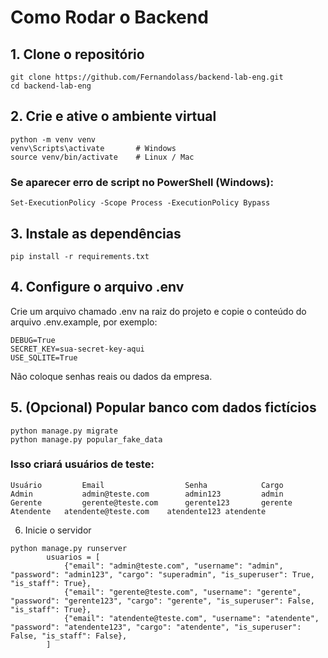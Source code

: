 # Como Rodar o Backend 
## 1. Clone o repositório
```
git clone https://github.com/Fernandolass/backend-lab-eng.git
cd backend-lab-eng
```

## 2. Crie e ative o ambiente virtual
```
python -m venv venv
venv\Scripts\activate       # Windows
source venv/bin/activate    # Linux / Mac
```

### Se aparecer erro de script no PowerShell (Windows):

```
Set-ExecutionPolicy -Scope Process -ExecutionPolicy Bypass
```
## 3. Instale as dependências
```
pip install -r requirements.txt
```
## 4. Configure o arquivo .env

Crie um arquivo chamado .env na raiz do projeto e copie o conteúdo do arquivo .env.example, por exemplo:
```
DEBUG=True
SECRET_KEY=sua-secret-key-aqui
USE_SQLITE=True
```
Não coloque senhas reais ou dados da empresa.

## 5. (Opcional) Popular banco com dados fictícios
```
python manage.py migrate
python manage.py popular_fake_data
```

### Isso criará usuários de teste:
```
Usuário	        Email	               Senha	        Cargo
Admin	        admin@teste.com        admin123         admin
Gerente	        gerente@teste.com      gerente123       gerente
Atendente	atendente@teste.com    atendente123	atendente
```
6. Inicie o servidor
```
python manage.py runserver
        usuarios = [
            {"email": "admin@teste.com", "username": "admin", "password": "admin123", "cargo": "superadmin", "is_superuser": True, "is_staff": True},
            {"email": "gerente@teste.com", "username": "gerente", "password": "gerente123", "cargo": "gerente", "is_superuser": False, "is_staff": True},
            {"email": "atendente@teste.com", "username": "atendente", "password": "atendente123", "cargo": "atendente", "is_superuser": False, "is_staff": False},
        ]
```